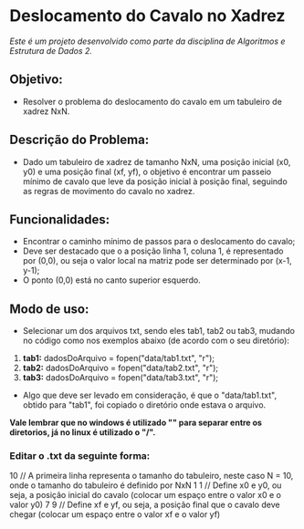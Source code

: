 # Deslocamento do Cavalo no Xadrez

*Este é um projeto desenvolvido como parte da disciplina de Algoritmos e Estrutura de Dados 2.*

## Objetivo:
  - Resolver o problema do deslocamento do cavalo em um tabuleiro de xadrez NxN.

## Descrição do Problema:
 - Dado um tabuleiro de xadrez de tamanho NxN, uma posição inicial (x0, y0) e uma posição final (xf, yf), o objetivo é encontrar um passeio mínimo de cavalo que leve da posição inicial à posição final, seguindo as regras de movimento do cavalo no xadrez.

## Funcionalidades:
 - Encontrar o caminho mínimo de passos para o deslocamento do cavalo;
 - Deve ser destacado que o a posição linha 1, coluna 1, é representado por (0,0), ou seja o valor local na matriz pode ser determinado por  (x-1, y-1);
 - O ponto (0,0) está no canto superior esquerdo.

## Modo de uso:
 - Selecionar um dos arquivos txt, sendo eles tab1, tab2 ou tab3, mudando no código como nos exemplos abaixo (de acordo com o seu diretório):

1. **tab1:** dadosDoArquivo = fopen("data/tab1.txt", "r");
2. **tab2:** dadosDoArquivo = fopen("data/tab2.txt", "r");
3. **tab3:** dadosDoArquivo = fopen("data/tab3.txt", "r");

 - Algo que deve ser levado em consideração, é que o "data/tab1.txt", obtido para "tab1", foi copiado o diretório onde estava o arquivo. 

**Vale lembrar que no windows é utilizado "\" para separar entre os diretorios, já no linux é utilizado o "/".**

### Editar o .txt da seguinte forma:

10    // A primeira linha representa o tamanho do tabuleiro, neste caso N = 10, onde o tamanho do tabuleiro é definido por NxN
1 1   // Define x0 e y0, ou seja, a posição inicial do cavalo (colocar um espaço entre o valor x0 e o valor y0)
7 9   // Define xf e yf, ou seja, a posição final que o cavalo deve chegar (colocar um espaço entre o valor xf e o valor yf)

